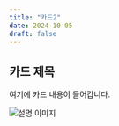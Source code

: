 ```yaml
---
title: "카드2"
date: 2024-10-05
draft: false
---
```


<div class="card">
    <h2>카드 제목</h2>
    <p>여기에 카드 내용이 들어갑니다.</p>
    <img src="/media/images/image1.jpg" alt="설명 이미지">
</div>

